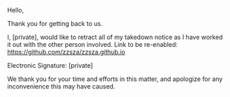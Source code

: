 Hello,

Thank you for getting back to us.

I, [private], would like to retract all of my takedown notice as I have worked it out with the other person involved. Link to be re-enabled: https://github.com/zzsza/zzsza.github.io

Electronic Signature: [private]

We thank you for your time and efforts in this matter, and apologize for any inconvenience this may have caused.
